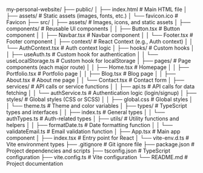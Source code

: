 my-personal-website/
├── public/
│ ├── index.html # Main HTML file
│ ├── assets/ # Static assets (images, fonts, etc.)
│ └── favicon.ico # Favicon
├── src/
│ ├── assets/ # Images, icons, and static assets
│ ├── components/ # Reusable UI components
│ │ ├── Button.tsx # Button component
│ │ ├── Navbar.tsx # Navbar component
│ │ └── Footer.tsx # Footer component
│ ├── context/ # React Context (e.g., Auth context)
│ │ └── AuthContext.tsx # Auth context logic
│ ├── hooks/ # Custom hooks
│ │ ├── useAuth.ts # Custom hook for authentication
│ │ └── useLocalStorage.ts # Custom hook for localStorage
│ ├── pages/ # Page components (each major route)
│ │ ├── Home.tsx # Homepage
│ │ ├── Portfolio.tsx # Portfolio page
│ │ ├── Blog.tsx # Blog page
│ │ ├── About.tsx # About me page
│ │ └── Contact.tsx # Contact form
│ ├── services/ # API calls or service functions
│ │ ├── api.ts # API calls for data fetching
│ │ └── authService.ts # Authentication logic (login/signup)
│ ├── styles/ # Global styles (CSS or SCSS)
│ │ ├── global.css # Global styles
│ │ └── theme.ts # Theme and color variables
│ ├── types/ # TypeScript types and interfaces
│ │ ├── index.ts # General types
│ │ └── authTypes.ts # Auth-related types
│ ├── utils/ # Utility functions and helpers
│ │ ├── formatDate.ts # Date formatting function
│ │ └── validateEmail.ts # Email validation function
│ ├── App.tsx # Main app component
│ ├── index.tsx # Entry point for React
│ └── vite-env.d.ts # Vite environment types
├── .gitignore # Git ignore file
├── package.json # Project dependencies and scripts
├── tsconfig.json # TypeScript configuration
├── vite.config.ts # Vite configuration
└── README.md # Project documentation
